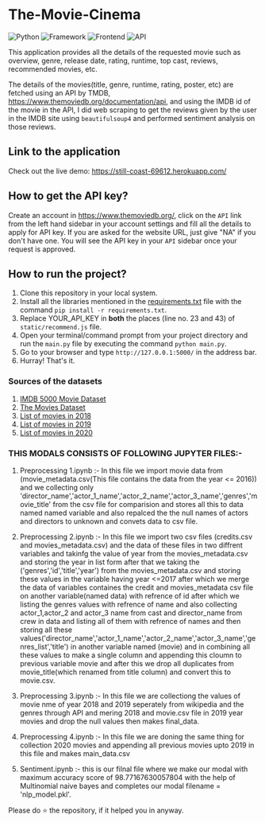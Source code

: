 # The-Movie-Cinema

![Python](https://img.shields.io/badge/Python-3.8-blueviolet)
![Framework](https://img.shields.io/badge/Framework-Flask-red)
![Frontend](https://img.shields.io/badge/Frontend-HTML/CSS/JS-green)
![API](https://img.shields.io/badge/API-TMDB-fcba03)

This application provides all the details of the requested movie such as overview, genre, release date, rating, runtime, top cast, reviews, recommended movies, etc.

The details of the movies(title, genre, runtime, rating, poster, etc) are fetched using an API by TMDB, https://www.themoviedb.org/documentation/api, and using the IMDB id of the movie in the API, I did web scraping to get the reviews given by the user in the IMDB site using `beautifulsoup4` and performed sentiment analysis on those reviews.

## Link to the application

Check out the live demo: https://still-coast-69612.herokuapp.com/


## How to get the API key?

Create an account in https://www.themoviedb.org/, click on the `API` link from the left hand sidebar in your account settings and fill all the details to apply for API key. If you are asked for the website URL, just give "NA" if you don't have one. You will see the API key in your `API` sidebar once your request is approved.

## How to run the project?

1. Clone this repository in your local system.
2. Install all the libraries mentioned in the [requirements.txt](https://github.com/kishan0725/The-Movie-Cinema/blob/master/requirements.txt) file with the command `pip install -r requirements.txt`.
3. Replace YOUR_API_KEY in **both** the places (line no. 23 and 43) of `static/recommend.js` file.
4. Open your terminal/command prompt from your project directory and run the `main.py` file by executing the command `python main.py`.
5. Go to your browser and type `http://127.0.0.1:5000/` in the address bar.
6. Hurray! That's it.

### Sources of the datasets 

1. [IMDB 5000 Movie Dataset](https://www.kaggle.com/carolzhangdc/imdb-5000-movie-dataset)
2. [The Movies Dataset](https://www.kaggle.com/rounakbanik/the-movies-dataset)
3. [List of movies in 2018](https://en.wikipedia.org/wiki/List_of_American_films_of_2018)
4. [List of movies in 2019](https://en.wikipedia.org/wiki/List_of_American_films_of_2019)
5. [List of movies in 2020](https://en.wikipedia.org/wiki/List_of_American_films_of_2020)

### THIS MODALS CONSISTS OF FOLLOWING JUPYTER FILES:- 
1. Preprocessing 1.ipynb :- In this file we import movie data from (movie_metadata.csv(This file contains the data from the year <= 2016)) and we collecting only 'director_name','actor_1_name','actor_2_name','actor_3_name','genres','movie_title' from the csv file for comparision 
and stores all this to data named named variable and also repalced the the null names of actors and directors to unknown and convets data to csv file.

2. Preprocessing 2.ipynb :- In this file we import two csv files (credits.csv and movies_metadata.csv) and the data of these files in two diffrent variables and takinfg the value of year from the movies_metadata.csv and storing the year in list form after that we taking the ('genres','id','title','year') from the movies_metadata.csv and storing these values in the variable having year <=2017 after which we merge the data of variables containes the credit and movies_metadata csv file on another variable(named data) with refrence of id after which we listing the genres values with refrence of name and also collecting actor_1,actor_2 and actor_3 name from cast and director_name from crew in data and listing all of them with refrence of names and then storing all these values('director_name','actor_1_name','actor_2_name','actor_3_name','genres_list','title') in another variable named (movie) and in combining all these values to make a single column and appending this cloumn to previous variable movie and after this we drop all duplicates from movie_title(which renamed from title column) and convert this to movie.csv.

3. Preprocessing 3.ipynb :- In this file we are collectiong the values of movie nme of year 2018 and 2019 seperately from wikipedia and the genres through API and mering 2018 and movie.csv file in 2019 year movies and drop the null values then makes final_data.

4. Preprocessing 4.ipynb :- In this file we are doning the same thing for collection 2020 movies and appending all previous movies upto 2019 in this file and makes main_data.csv

5. Sentiment.ipynb :- this is our filnal file where we make our modal with maximum accuracy score of 
98.77167630057804 with the help of Multinomial naive bayes and completes our modal 
filename = 'nlp_model.pkl'.
    
Please do ⭐ the repository, if it helped you in anyway.
